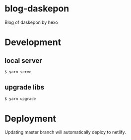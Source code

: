 # blog-daskepon

Blog of daskepon by hexo

# Development

## local server

```sh
$ yarn serve
```

## upgrade libs

```sh
$ yarn upgrade
```

# Deployment
Updating master branch will automatically deploy to netlify.
